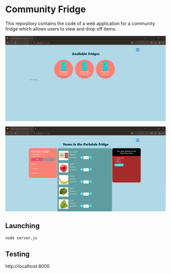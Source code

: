# Community Fridge

This repository contains the code of a web application for a community fridge which allows users to view and drop off items.

![community_fridge_1](community_fridge_1.png)

![community_fridge_2](community_fridge_2.png)

## Launching

```bash
node server.js
```

## Testing

http://localhost:8000
